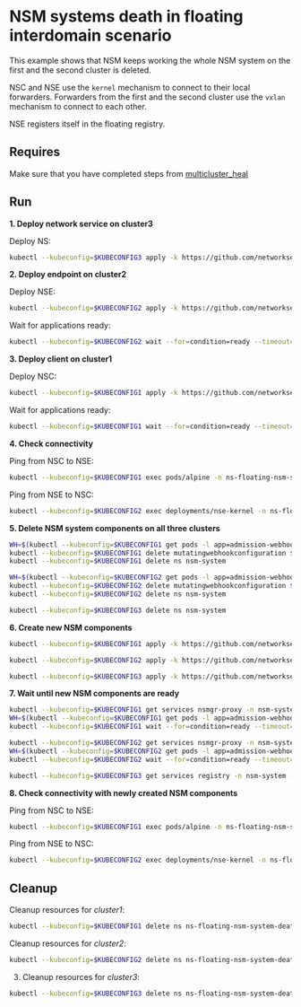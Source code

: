 # NSM systems death in floating interdomain scenario

This example shows that NSM keeps working the whole NSM system on the first and the second cluster is deleted.

NSC and NSE use the `kernel` mechanism to connect to their local forwarders.
Forwarders from the first and the second cluster use the `vxlan` mechanism to connect to each other.

NSE registers itself in the floating registry.


## Requires

Make sure that you have completed steps from [multicluster_heal](../)

## Run

**1. Deploy network service on cluster3**

Deploy NS:
```bash
kubectl --kubeconfig=$KUBECONFIG3 apply -k https://github.com/networkservicemesh/deployments-k8s/examples/multicluster_heal/floating-nsm-system-death/cluster3?ref=1f5bb711cee05d7b24dca23cd2c2695b9520a181
```

**2. Deploy endpoint on cluster2**

Deploy NSE:
```bash
kubectl --kubeconfig=$KUBECONFIG2 apply -k https://github.com/networkservicemesh/deployments-k8s/examples/multicluster_heal/floating-nsm-system-death/cluster2?ref=1f5bb711cee05d7b24dca23cd2c2695b9520a181
```

Wait for applications ready:
```bash
kubectl --kubeconfig=$KUBECONFIG2 wait --for=condition=ready --timeout=1m pod -l app=nse-kernel -n ns-floating-nsm-system-death
```

**3. Deploy client on cluster1**

Deploy NSC:
```bash
kubectl --kubeconfig=$KUBECONFIG1 apply -k https://github.com/networkservicemesh/deployments-k8s/examples/multicluster_heal/floating-nsm-system-death/cluster1?ref=1f5bb711cee05d7b24dca23cd2c2695b9520a181
```

Wait for applications ready:
```bash
kubectl --kubeconfig=$KUBECONFIG1 wait --for=condition=ready --timeout=5m pod -l app=alpine -n ns-floating-nsm-system-death
```

**4. Check connectivity**

Ping from NSC to NSE:
```bash
kubectl --kubeconfig=$KUBECONFIG1 exec pods/alpine -n ns-floating-nsm-system-death -- ping -c 4 172.16.1.2
```

Ping from NSE to NSC:
```bash
kubectl --kubeconfig=$KUBECONFIG2 exec deployments/nse-kernel -n ns-floating-nsm-system-death -- ping -c 4 172.16.1.3
```

**5. Delete NSM system components on all three clusters**

```bash
WH=$(kubectl --kubeconfig=$KUBECONFIG1 get pods -l app=admission-webhook-k8s -n nsm-system --template '{{range .items}}{{.metadata.name}}{{"\n"}}{{end}}')
kubectl --kubeconfig=$KUBECONFIG1 delete mutatingwebhookconfiguration ${WH}
kubectl --kubeconfig=$KUBECONFIG1 delete ns nsm-system
```

```bash
WH=$(kubectl --kubeconfig=$KUBECONFIG2 get pods -l app=admission-webhook-k8s -n nsm-system --template '{{range .items}}{{.metadata.name}}{{"\n"}}{{end}}')
kubectl --kubeconfig=$KUBECONFIG2 delete mutatingwebhookconfiguration ${WH}
kubectl --kubeconfig=$KUBECONFIG2 delete ns nsm-system
```

```bash
kubectl --kubeconfig=$KUBECONFIG3 delete ns nsm-system
```

**6. Create new NSM components**

```bash
kubectl --kubeconfig=$KUBECONFIG1 apply -k https://github.com/networkservicemesh/deployments-k8s/examples/multicluster/clusters-configuration/cluster1?ref=1f5bb711cee05d7b24dca23cd2c2695b9520a181
```

```bash
kubectl --kubeconfig=$KUBECONFIG2 apply -k https://github.com/networkservicemesh/deployments-k8s/examples/multicluster/clusters-configuration/cluster2?ref=1f5bb711cee05d7b24dca23cd2c2695b9520a181
```

```bash
kubectl --kubeconfig=$KUBECONFIG3 apply -k https://github.com/networkservicemesh/deployments-k8s/examples/multicluster/clusters-configuration/cluster3?ref=1f5bb711cee05d7b24dca23cd2c2695b9520a181
```

**7. Wait until new NSM components are ready**

```bash
kubectl --kubeconfig=$KUBECONFIG1 get services nsmgr-proxy -n nsm-system -o go-template='{{index (index (index (index .status "loadBalancer") "ingress") 0) "ip"}}'
WH=$(kubectl --kubeconfig=$KUBECONFIG1 get pods -l app=admission-webhook-k8s -n nsm-system --template '{{range .items}}{{.metadata.name}}{{"\n"}}{{end}}')
kubectl --kubeconfig=$KUBECONFIG1 wait --for=condition=ready --timeout=1m pod ${WH} -n nsm-system
```

```bash
kubectl --kubeconfig=$KUBECONFIG2 get services nsmgr-proxy -n nsm-system -o go-template='{{index (index (index (index .status "loadBalancer") "ingress") 0) "ip"}}'
WH=$(kubectl --kubeconfig=$KUBECONFIG2 get pods -l app=admission-webhook-k8s -n nsm-system --template '{{range .items}}{{.metadata.name}}{{"\n"}}{{end}}')
kubectl --kubeconfig=$KUBECONFIG2 wait --for=condition=ready --timeout=1m pod ${WH} -n nsm-system
```

```bash
kubectl --kubeconfig=$KUBECONFIG3 get services registry -n nsm-system -o go-template='{{index (index (index (index .status "loadBalancer") "ingress") 0) "ip"}}'
```

**8. Check connectivity with newly created NSM components**

Ping from NSC to NSE:
```bash
kubectl --kubeconfig=$KUBECONFIG1 exec pods/alpine -n ns-floating-nsm-system-death -- ping -c 4 172.16.1.2
```

Ping from NSE to NSC:
```bash
kubectl --kubeconfig=$KUBECONFIG2 exec deployments/nse-kernel -n ns-floating-nsm-system-death -- ping -c 4 172.16.1.3
```


## Cleanup

Cleanup resources for *cluster1*:
```bash
kubectl --kubeconfig=$KUBECONFIG1 delete ns ns-floating-nsm-system-death
```

Cleanup resources for *cluster2*:
```bash
kubectl --kubeconfig=$KUBECONFIG2 delete ns ns-floating-nsm-system-death
```

3. Cleanup resources for *cluster3*:
```bash
kubectl --kubeconfig=$KUBECONFIG3 delete ns ns-floating-nsm-system-death
```
